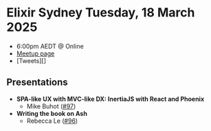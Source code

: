 # Elixir Sydney Tuesday, 18 March 2025

- 6:00pm AEDT @ Online
- [Meetup page][]
- [Tweets][]

## Presentations

- **SPA-like UX with MVC-like DX: InertiaJS with React and Phoenix**
  - Mike Buhot ([#97][])
- **Writing the book on Ash**
  - Rebecca Le ([#96][])


[#97]: https://github.com/elixirsydney/elixirsydney/issues/97
[#96]: https://github.com/elixirsydney/elixirsydney/issues/96

[LUMA RSVP]: https://lu.ma/9ynb9fc0
[meetup page]: https://www.meetup.com/elixir-sydney/events/306272715/
